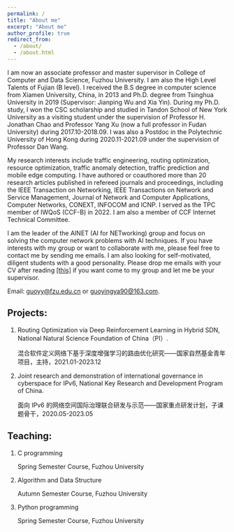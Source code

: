 ```yaml
---
permalink: /
title: "About me"
excerpt: "About me"
author_profile: true
redirect_from: 
  - /about/
  - /about.html
---
```

I am now an associate professor and master supervisor in College of Computer and Data Science, Fuzhou University. I am also the High Level Talents of Fujian (B level). I received the B.S degree in computer science from Xiamen University, China, in 2013 and Ph.D. degree from Tsinghua University in 2019 (Supervisor: Jianping Wu and Xia Yin). During my Ph.D. study, I won the CSC scholarship and studied in Tandon School of New York University as a visiting student under the supervision of Professor H. Jonathan Chao and Professor Yang Xu (now a full professor in Fudan University) during 2017.10-2018.09. I was also a Postdoc in the Polytechnic University of Hong Kong during 2020.11-2021.09 under the supervision of Professor Dan Wang.

My research interests include traffic engineering, routing optimization, resource optimization, traffic anomaly detection, traffic prediction and mobile edge computing. I have authored or coauthored more than 20 research articles published in refereed journals and proceedings, including the IEEE Transaction on Networking, IEEE Transactions on Network and Service Management, Journal of Network and Computer Applications, Computer Networks, CONEXT, INFOCOM and ICNP. I served as the TPC member of IWQoS (CCF-B) in 2022. I am also a member of CCF Internet Technical Committee.

I am the leader of the AINET (AI for NETworking) group and focus on solving the computer network problems with AI techniques. If you have interests with my group or want to collaborate with me, please feel free to contact me by sending me emails. I am also looking for self-motivated, diligent students with a good personality. Please drop me emails with your CV after reading <a href="../requirement .pptx" download="requirement .pptx">[this]</a> if you want come to my group and let me be your supervisor. 

Email: guoyy@fzu.edu.cn or guoyingya90@163.com.

Projects:
---
1. Routing Optimization via Deep Reinforcement Learning in Hybrid SDN, National Natural Science Foundation of China（PI）.
   
   混合软件定义网络下基于深度增强学习的路由优化研究——国家自然基金青年项目，主持，2021.01-2023.12

2. Joint research and demonstration of international governance in cyberspace for IPv6, National Key Research and Development Program of China.
   
    面向 IPv6 的网络空间国际治理联合研发与示范——国家重点研发计划，子课题骨干，2020.05-2023.05

Teaching:
---
1. C programming
   
    Spring Semester Course, Fuzhou University
2. Algorithm and Data Structure
   
    Autumn Semester Course, Fuzhou University
3. Python programming
   
    Spring Semester Course, Fuzhou University
